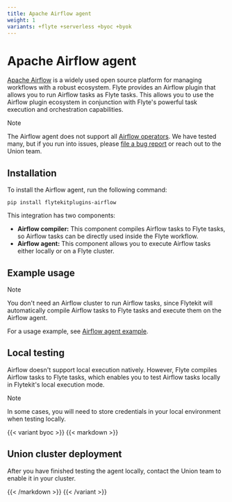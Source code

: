 ```yaml
---
title: Apache Airflow agent
weight: 1
variants: +flyte +serverless +byoc +byok
---
```


# Apache Airflow agent

[Apache Airflow](https://airflow.apache.org) is a widely used open source platform for managing workflows with a robust ecosystem. Flyte provides an Airflow plugin that allows you to run Airflow tasks as Flyte tasks.
This allows you to use the Airflow plugin ecosystem in conjunction with Flyte's powerful task execution and orchestration capabilities.

> [!NOTE]
> The Airflow agent does not support all [Airflow operators](https://airflow.apache.org/docs/apache-airflow/stable/core-concepts/operators.html). We have tested many, but if you run into issues, please [file a bug report](https://github.com/flyteorg/flyte/issues/new?assignees=&labels=bug%2Cuntriaged&projects=&template=bug_report.yaml&title=%5BBUG%5D+) or reach out to the Union team.

## Installation

To install the Airflow agent, run the following command:

```
pip install flytekitplugins-airflow
```

This integration has two components:
* **Airflow compiler:** This component compiles Airflow tasks to Flyte tasks, so Airflow tasks can be directly used inside the Flyte workflow.
* **Airflow agent:** This component allows you to execute Airflow tasks either locally or on a Flyte cluster.

## Example usage

> [!NOTE]
> You don't need an Airflow cluster to run Airflow tasks, since Flytekit will
> automatically compile Airflow tasks to Flyte tasks and execute them on the Airflow agent.

For a usage example, see [Airflow agent example](./airflow-agent-example.md).

## Local testing

Airflow doesn't support local execution natively. However, Flyte compiles Airflow tasks to Flyte tasks,
which enables you to test Airflow tasks locally in Flytekit's local execution mode.

> [!NOTE]
> In some cases, you will need to store credentials in your local environment when testing locally.

{{< variant byoc >}}
{{< markdown >}}

## Union cluster deployment

After you have finished testing the agent locally, contact the Union team to enable it in your cluster.

{{< /markdown >}}
{{< /variant >}}
